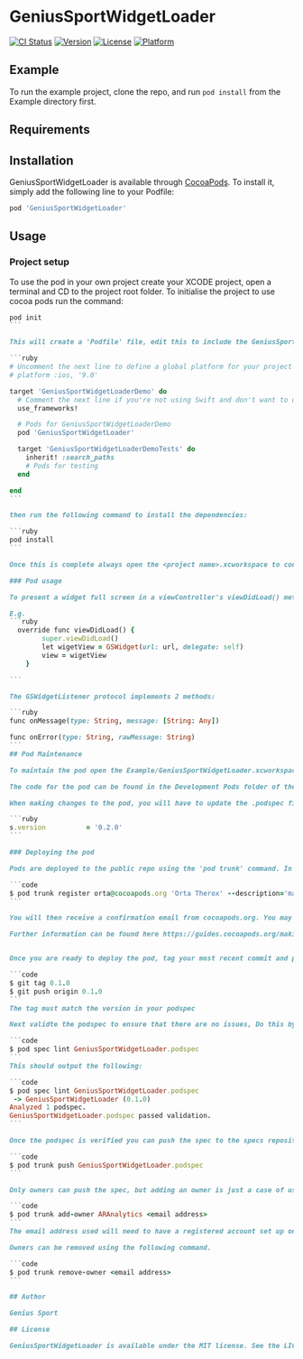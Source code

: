 # GeniusSportWidgetLoader

[![CI Status](http://img.shields.io/travis/GeniusSport/GeniusSportWidgetLoader.svg?style=flat)](https://travis-ci.org/GeniusSport/GeniusSportWidgetLoader)
[![Version](https://img.shields.io/cocoapods/v/GeniusSportWidgetLoader.svg?style=flat)](http://cocoapods.org/pods/GeniusSportWidgetLoader)
[![License](https://img.shields.io/cocoapods/l/GeniusSportWidgetLoader.svg?style=flat)](http://cocoapods.org/pods/GeniusSportWidgetLoader)
[![Platform](https://img.shields.io/cocoapods/p/GeniusSportWidgetLoader.svg?style=flat)](http://cocoapods.org/pods/GeniusSportWidgetLoader)

## Example

To run the example project, clone the repo, and run `pod install` from the Example directory first.

## Requirements

## Installation

GeniusSportWidgetLoader is available through [CocoaPods](http://cocoapods.org). To install
it, simply add the following line to your Podfile:

```ruby
pod 'GeniusSportWidgetLoader'
```

## Usage

### Project setup

To use the pod in your own project create your XCODE project, open a terminal and CD to the project root folder. To initialise the project to use cocoa pods run the command:

``````ruby
pod init
```

This will create a 'Podfile' file, edit this to include the GeniusSportWidgetLoader pod. Update the name of the targets to to be the same as your project:

```ruby
# Uncomment the next line to define a global platform for your project
# platform :ios, '9.0'

target 'GeniusSportWidgetLoaderDemo' do
  # Comment the next line if you're not using Swift and don't want to use dynamic frameworks
  use_frameworks!

  # Pods for GeniusSportWidgetLoaderDemo
  pod 'GeniusSportWidgetLoader'

  target 'GeniusSportWidgetLoaderDemoTests' do
    inherit! :search_paths
    # Pods for testing
  end

end
```

then run the following command to install the dependencies:

```ruby
pod install
```

Once this is complete always open the <project name>.xcworkspace to continue development.

### Pod usage

To present a widget full screen in a viewController's viewDidLoad() method, create an instance of GSWidget, passing in the url of the widget and a delegate object. Then set the main view of the viewController to the GSWidget object. The delegate can be any object that conforms to the GSWidgetListener protocol.

E.g.
```ruby
  override func viewDidLoad() {
        super.viewDidLoad()
        let wigetView = GSWidget(url: url, delegate: self)
        view = wigetView
    }

```

The GSWidgetListener protocol implements 2 methods:

```ruby
func onMessage(type: String, message: [String: Any])

func onError(type: String, rawMessage: String)
```
## Pod Maintenance

To maintain the pod open the Example/GeniusSportWidgetLoader.xcworkspace. Opening the project this way enables you to be able to edit both the pod and the example app in the same project.

The code for the pod can be found in the Development Pods folder of the Pods project in XCODE.

When making changes to the pod, you will have to update the .podspec file to update the version number of the pod.

```ruby
s.version          = '0.2.0'
```

### Deploying the pod

Pods are deployed to the public repo using the 'pod trunk' command. In order to deploy a pod you need to set up an account with your email address. This begins a session on your current device. To create an account, type the following command, using your own email address:

```code
$ pod trunk register orta@cocoapods.org 'Orta Therox' --description='macbook air'
```

You will then receive a confirmation email from cocoapods.org. You may have to whitelist this domain.

Further information can be found here https://guides.cocoapods.org/making/getting-setup-with-trunk.html


Once you are ready to deploy the pod, tag your most recent commit and push it to the remote.

```code
$ git tag 0.1.0
$ git push origin 0.1.0
```
The tag must match the version in your podspec

Next validte the podspec to ensure that there are no issues, Do this by using the following command:

```code
$ pod spec lint GeniusSportWidgetLoader.podspec
```
This should output the following:

```code
$ pod spec lint GeniusSportWidgetLoader.podspec
 -> GeniusSportWidgetLoader (0.1.0)
Analyzed 1 podspec.
GeniusSportWidgetLoader.podspec passed validation.
```

Once the podspec is verified you can push the spec to the specs repository using the following command:

```code
$ pod trunk push GeniusSportWidgetLoader.podspec
```

Only owners can push the spec, but adding an owner is just a case of using the 'pod trunk add-owner' command.

```code
$ pod trunk add-owner ARAnalytics <email address>
```
The email address used will need to have a registered account set up on trunk in order to add them to a library.

Owners can be removed using the following command.

```code
$ pod trunk remove-owner <email address>
```

## Author

Genius Sport

## License

GeniusSportWidgetLoader is available under the MIT license. See the LICENSE file for more info.
